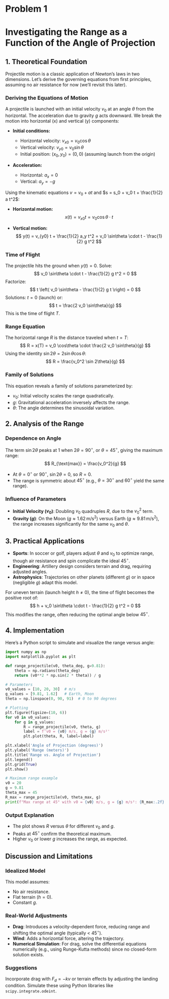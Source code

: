 # Problem 1

# Investigating the Range as a Function of the Angle of Projection

## 1. Theoretical Foundation

Projectile motion is a classic application of Newton’s laws in two dimensions. Let’s derive the governing equations from first principles, assuming no air resistance for now (we’ll revisit this later).

### Deriving the Equations of Motion

A projectile is launched with an initial velocity $v_0$ at an angle $\theta$ from the horizontal. The acceleration due to gravity $g$ acts downward. We break the motion into horizontal (x) and vertical (y) components:

- **Initial conditions:**
  - Horizontal velocity: $v_{x0} = v_0 \cos\theta$
  - Vertical velocity: $v_{y0} = v_0 \sin\theta$
  - Initial position: $(x_0, y_0) = (0, 0)$ (assuming launch from the origin)

- **Acceleration:**
  - Horizontal: $a_x = 0$
  - Vertical: $a_y = -g$

Using the kinematic equations $v = v_0 + at$ and $s = s_0 + v_0 t + \frac{1}{2} a t^2$:

- **Horizontal motion:**
  $$
  x(t) = v_{x0} t = v_0 \cos\theta \cdot t
  $$

- **Vertical motion:**
  $$
  y(t) = v_{y0} t + \frac{1}{2} a_y t^2 = v_0 \sin\theta \cdot t - \frac{1}{2} g t^2
  $$

### Time of Flight

The projectile hits the ground when $y(t) = 0$. Solve:
$$
v_0 \sin\theta \cdot t - \frac{1}{2} g t^2 = 0
$$
Factorize:
$$
t \left( v_0 \sin\theta - \frac{1}{2} g t \right) = 0
$$
Solutions: $t = 0$ (launch) or:
$$
t = \frac{2 v_0 \sin\theta}{g}
$$
This is the time of flight $T$.

### Range Equation

The horizontal range $R$ is the distance traveled when $t = T$:
$$
R = x(T) = v_0 \cos\theta \cdot \frac{2 v_0 \sin\theta}{g}
$$
Using the identity $\sin 2\theta = 2 \sin\theta \cos\theta$:
$$
R = \frac{v_0^2 \sin 2\theta}{g}
$$

### Family of Solutions

This equation reveals a family of solutions parameterized by:
- $v_0$: Initial velocity scales the range quadratically.
- $g$: Gravitational acceleration inversely affects the range.
- $\theta$: The angle determines the sinusoidal variation.

## 2. Analysis of the Range

### Dependence on Angle

The term $\sin 2\theta$ peaks at 1 when $2\theta = 90^\circ$, or $\theta = 45^\circ$, giving the maximum range:
$$
R_{\text{max}} = \frac{v_0^2}{g}
$$
- At $\theta = 0^\circ$ or $90^\circ$, $\sin 2\theta = 0$, so $R = 0$.
- The range is symmetric about $45^\circ$ (e.g., $\theta = 30^\circ$ and $60^\circ$ yield the same range).

### Influence of Parameters

- **Initial Velocity ($v_0$)**: Doubling $v_0$ quadruples $R$, due to the $v_0^2$ term.
- **Gravity ($g$)**: On the Moon ($g \approx 1.62 \, \text{m/s}^2$) versus Earth ($g \approx 9.81 \, \text{m/s}^2$), the range increases significantly for the same $v_0$ and $\theta$.

## 3. Practical Applications

- **Sports**: In soccer or golf, players adjust $\theta$ and $v_0$ to optimize range, though air resistance and spin complicate the ideal $45^\circ$.
- **Engineering**: Artillery design considers terrain and drag, requiring adjusted angles.
- **Astrophysics**: Trajectories on other planets (different $g$) or in space (negligible $g$) adapt this model.

For uneven terrain (launch height $h \neq 0$), the time of flight becomes the positive root of:
$$
h + v_0 \sin\theta \cdot t - \frac{1}{2} g t^2 = 0
$$
This modifies the range, often reducing the optimal angle below $45^\circ$.

## 4. Implementation

Here’s a Python script to simulate and visualize the range versus angle:

```python
import numpy as np
import matplotlib.pyplot as plt

def range_projectile(v0, theta_deg, g=9.81):
    theta = np.radians(theta_deg)
    return (v0**2 * np.sin(2 * theta)) / g

# Parameters
v0_values = [10, 20, 30]  # m/s
g_values = [9.81, 1.62]   # Earth, Moon
theta = np.linspace(0, 90, 91)  # 0 to 90 degrees

# Plotting
plt.figure(figsize=(10, 6))
for v0 in v0_values:
    for g in g_values:
        R = range_projectile(v0, theta, g)
        label = f'v0 = {v0} m/s, g = {g} m/s²'
        plt.plot(theta, R, label=label)

plt.xlabel('Angle of Projection (degrees)')
plt.ylabel('Range (meters)')
plt.title('Range vs. Angle of Projection')
plt.legend()
plt.grid(True)
plt.show()

# Maximum range example
v0 = 20
g = 9.81
theta_max = 45
R_max = range_projectile(v0, theta_max, g)
print(f"Max range at 45° with v0 = {v0} m/s, g = {g} m/s²: {R_max:.2f} m")
```

### Output Explanation

- The plot shows $R$ versus $\theta$ for different $v_0$ and $g$.
- Peaks at $45^\circ$ confirm the theoretical maximum.
- Higher $v_0$ or lower $g$ increases the range, as expected.

## Discussion and Limitations

### Idealized Model

This model assumes:
- No air resistance.
- Flat terrain ($h = 0$).
- Constant $g$.

### Real-World Adjustments

- **Drag**: Introduces a velocity-dependent force, reducing range and shifting the optimal angle (typically < $45^\circ$).
- **Wind**: Adds a horizontal force, altering the trajectory.
- **Numerical Simulation**: For drag, solve the differential equations numerically (e.g., using Runge-Kutta methods) since no closed-form solution exists.

### Suggestions

Incorporate drag with $F_d = -k v$ or terrain effects by adjusting the landing condition. Simulate these using Python libraries like `scipy.integrate.odeint`.
